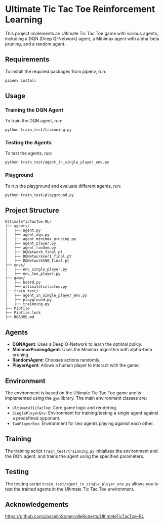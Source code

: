 # Ultimate Tic Tac Toe Reinforcement Learning

This project implements an Ultimate Tic Tac Toe game with various agents, including a DQN (Deep Q-Network) agent, a Minimax agent with alpha-beta pruning, and a random agent.

## Requirements
To install the required packages from pipenv, run:
```sh
pipenv install
```

## Usage

### Training the DQN Agent

To train the DQN agent, run:
```sh
python train_test/trainning.py
```

### Testing the Agents

To test the agents, run:
```sh
python train_test/agent_in_single_player_env.py
```

### Playground

To run the playground and evaluate different agents, run:
```sh
python train_test/playground.py
```

## Project Structure

```
UltimateTicTacToe-RL/
├── agents/
│   ├── agent.py
│   ├── agent_dqn.py
│   ├── agent_minimax_pruning.py
│   ├── agent_player.py
│   ├── agent_random.py
│   ├── DQNetwork_final.pt
│   ├── DQNetworkver1_final.pt
│   ├── DQNetwork500_final.pt
├── envs/
│   ├── env_single_player.py
│   ├── env_two_player.py
├── game/
│   ├── board.py
│   ├── ultimatetictactoe.py
├── train_test/
│   ├── agent_in_single_player_env.py
│   ├── playground.py
│   ├── trainning.py
├── Pipfile
├── Pipfile.lock
├── README.md
```

## Agents

- **DQNAgent**: Uses a Deep Q-Network to learn the optimal policy.
- **MinimaxPruningAgent**: Uses the Minimax algorithm with alpha-beta pruning.
- **RandomAgent**: Chooses actions randomly.
- **PlayerAgent**: Allows a human player to interact with the game.

## Environment

The environment is based on the Ultimate Tic Tac Toe game and is implemented using the `gym` library. The main environment classes are:
- `UltimateTicTacToe`: Core game logic and rendering.
- `SinglePlayerEnv`: Environment for training/testing a single agent against a predefined opponent.
- `TwoPlayerEnv`: Environment for two agents playing against each other.

## Training

The training script `train_test/trainning.py` initializes the environment and the DQN agent, and trains the agent using the specified parameters.

## Testing

The testing script `train_test/agent_in_single_player_env.py` allows you to test the trained agents in the Ultimate Tic Tac Toe environment.

## Acknowledgements
https://github.com/JosselinSomervilleRoberts/UltimateTicTacToe-RL
